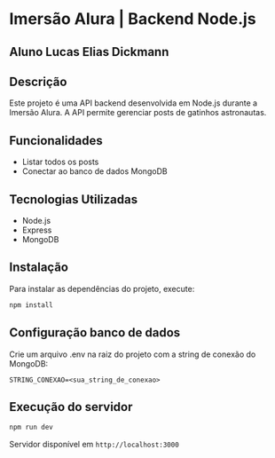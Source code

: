 # Imersão Alura | Backend Node.js

## Aluno Lucas Elias Dickmann

## Descrição

Este projeto é uma API backend desenvolvida em Node.js durante a Imersão Alura. A API permite gerenciar posts de gatinhos astronautas.

## Funcionalidades

- Listar todos os posts
- Conectar ao banco de dados MongoDB

## Tecnologias Utilizadas

- Node.js
- Express
- MongoDB

## Instalação

Para instalar as dependências do projeto, execute:

```sh
npm install
```

## Configuração banco de dados

Crie um arquivo .env na raiz do projeto com a string de conexão do MongoDB:

`STRING_CONEXAO=<sua_string_de_conexao>`

## Execução do servidor

```sh
npm run dev
```

Servidor disponível em `http://localhost:3000`
